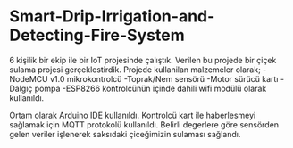 # Smart-Drip-Irrigation-and-Detecting-Fire-System
6 kişilik bir ekip ile bir IoT projesinde çalıştık. Verilen bu projede bir çiçek sulama projesi gerçeklestirdik. Projede kullanilan malzemeler olarak;
-NodeMCU v1.0 mikrokontrolcü
-Toprak/Nem sensörü
-Motor sürücü kartı
-Dalgıç pompa
-ESP8266 kontrolcünün içinde dahili wifi modülü olarak kullanıldı.

Ortam olarak Arduino IDE kullanıldı. Kontrolcü kart ile haberlesmeyi sağlamak için MQTT protokolü kullanıldı. Belirli degerlere göre sensörden gelen veriler işlenerek saksıdaki çiceğimizin sulaması sağlandı.

